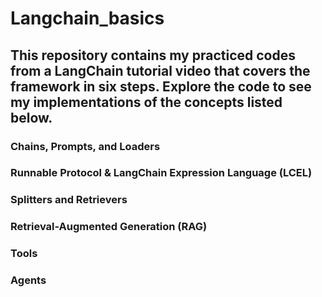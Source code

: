 # Langchain_basics

## This repository contains my practiced codes from a LangChain tutorial video that covers the framework in six steps. Explore the code to see my implementations of the concepts listed below.

### Chains, Prompts, and Loaders
### Runnable Protocol & LangChain Expression Language (LCEL)
### Splitters and Retrievers
### Retrieval-Augmented Generation (RAG)
### Tools
### Agents

